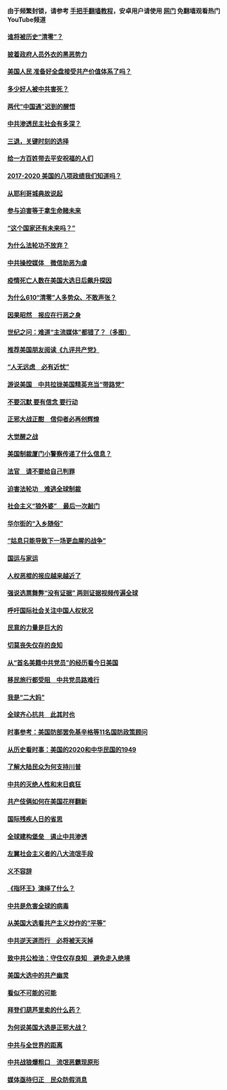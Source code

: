 #### 由于频繁封锁，请参考 [手把手翻墙教程](https://github.com/gfw-breaker/guides/wiki/)，安卓用户请使用 [网门](https://github.com/gfw-breaker/nogfw/blob/master/dl.md?t=02060600) 免翻墙观看热门YouTube频道 

#### [谁将被历史“清零”？](../pages/73/417485.md?t=02060600) 

#### [披着政府人员外衣的黑恶势力](../pages/73/417442.md?t=02060600) 

#### [美国人民 准备好全盘接受共产价值体系了吗？](../pages/73/417491.md?t=02060600) 

#### [多少好人被中共害死？](../pages/73/417144.md?t=02060600) 

#### [两代“中国通”迟到的醒悟](../pages/73/417064.md?t=02060600) 

#### [中共渗透民主社会有多深？](../pages/73/417063.md?t=02060600) 

#### [三退，关键时刻的选择](../pages/73/416969.md?t=02060600) 

#### [给一方百姓带去平安祝福的人们](../pages/73/416941.md?t=02060600) 

#### [2017-2020  美国的八项政绩我们知道吗？](../pages/73/416968.md?t=02060600) 

#### [从耶利哥城典故说起](../pages/73/416892.md?t=02060600) 

#### [参与迫害等于拿生命赌未来](../pages/73/416856.md?t=02060600) 

#### [“这个国家还有未来吗？”](../pages/73/416852.md?t=02060600) 

#### [为什么法轮功不放弃？](../pages/73/416864.md?t=02060600) 

#### [中共操控媒体　微信助恶为虐](../pages/73/416724.md?t=02060600) 

#### [疫情死亡人数在美国大选日后飙升探因](../pages/73/416606.md?t=02060600) 

#### [为什么610“清零”人多势众、不敢声张？](../pages/73/416632.md?t=02060600) 

#### [因果昭然　报应在行恶之身](../pages/73/416582.md?t=02060600) 

#### [世纪之问：难道“主流媒体”都错了？（多图）](../pages/73/416571.md?t=02060600) 

#### [推荐美国朋友阅读《九评共产党》](../pages/73/416510.md?t=02060600) 

#### [“人无远虑　必有近忧”](../pages/73/416513.md?t=02060600) 

#### [游说美国　中共拉拢美国精英充当“带路党”](../pages/73/416529.md?t=02060600) 

#### [不要沉默 要有信念 要行动](../pages/73/416457.md?t=02060600) 

#### [正邪大战正酣　信仰者必再创辉煌](../pages/73/416433.md?t=02060600) 

#### [大觉醒之战](../pages/73/416456.md?t=02060600) 

#### [美国制裁厦门小警察传递了什么信息？](../pages/73/416432.md?t=02060600) 

#### [法官　请不要给自己判罪](../pages/73/416379.md?t=02060600) 

#### [迫害法轮功　难逃全球制裁](../pages/73/416380.md?t=02060600) 

#### [社会主义“狼外婆”　最后一次敲门](../pages/73/416394.md?t=02060600) 

#### [华尔街的“入乡随俗”](../pages/73/416395.md?t=02060600) 

#### [“姑息只能导致下一场更血腥的战争”](../pages/73/416223.md?t=02060600) 

#### [国运与家运](../pages/73/416224.md?t=02060600) 

#### [人权恶棍的报应越来越近了](../pages/73/416276.md?t=02060600) 

#### [强说选票舞弊“没有证据” 两则证据视频传遍全球](../pages/73/416227.md?t=02060600) 

#### [呼吁国际社会关注中国人权状况](../pages/73/416135.md?t=02060600) 

#### [民意的力量是巨大的](../pages/73/416222.md?t=02060600) 

#### [切莫丧失仅存的良知](../pages/73/416134.md?t=02060600) 

#### [从“首名美籍中共党员”的经历看今日美国](../pages/73/416114.md?t=02060600) 

#### [移民旅行都受阻　中共党员路难行](../pages/73/416033.md?t=02060600) 

#### [我是“二大妈”](../pages/73/415529.md?t=02060600) 

#### [全球齐心抗共　此其时也](../pages/73/415989.md?t=02060600) 

#### [时事参考：美国防部罢免基辛格等11名国防政策顾问](../pages/73/415970.md?t=02060600) 

#### [从历史看时事：美国的2020和中华民国的1949](../pages/73/415949.md?t=02060600) 

#### [了解大陆民众为何支持川普](../pages/73/415950.md?t=02060600) 

#### [中共的灭绝人性和末日疯狂](../pages/73/415944.md?t=02060600) 

#### [共产伎俩如何在美国花样翻新](../pages/73/415908.md?t=02060600) 

#### [国际残疾人日的省思](../pages/73/415849.md?t=02060600) 

#### [全球建构堡垒　遏止中共渗透](../pages/73/415850.md?t=02060600) 

#### [左翼社会主义者的八大流氓手段](../pages/73/415802.md?t=02060600) 

#### [义不容辞](../pages/73/415807.md?t=02060600) 

#### [《指环王》演绎了什么？](../pages/73/415739.md?t=02060600) 

#### [中共是危害全球的病毒](../pages/73/415569.md?t=02060600) 

#### [从美国大选看共产主义炒作的“平等”](../pages/73/415654.md?t=02060600) 

#### [中共逆天道而行　必将被天灭掉](../pages/73/415626.md?t=02060600) 

#### [致中共公检法：守住仅存良知　避免走入绝境](../pages/73/415627.md?t=02060600) 

#### [美国大选中的共产幽灵](../pages/73/415618.md?t=02060600) 

#### [看似不可能的可能](../pages/73/415619.md?t=02060600) 

#### [拜登们葫芦里卖的什么药？](../pages/73/415531.md?t=02060600) 

#### [为何说美国大选是正邪大战？](../pages/73/415530.md?t=02060600) 

#### [中共与全世界的距离](../pages/73/415435.md?t=02060600) 

#### [中共战狼爆粗口　流氓恶霸现原形](../pages/73/415426.md?t=02060600) 

#### [媒体亟待归正　民众防假消息](../pages/73/415402.md?t=02060600) 

